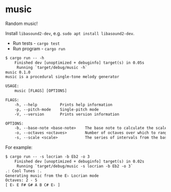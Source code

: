 # music

Random music!

Install `libasound2-dev`, e.g. `sudo apt install libasound2-dev`.

- Run tests - `cargo test`
- Run program - `cargo run`

```txt
$ cargo run -- -h
    Finished dev [unoptimized + debuginfo] target(s) in 0.05s
     Running `target/debug/music -h`
music 0.1.0
music is a procedural single-tone melody generator

USAGE:
    music [FLAGS] [OPTIONS]

FLAGS:
    -h, --help          Prints help information
    -p, --pitch-mode    Single-pitch mode
    -V, --version       Prints version information

OPTIONS:
    -b, --base-note <base-note>    The base note to calculate the scale from [default: C4]
    -o, --octaves <octaves>        Number of octaves over which to range, anything over 8 gets parsed as 8 [default: 1]
    -s, --scale <scale>            The series of intervals from the base note to use per octave [default: Ionian]
```

For example:

```txt
$ cargo run -- -s locrian -b Eb2 -o 3
    Finished dev [unoptimized + debuginfo] target(s) in 0.02s
     Running `target/debug/music -s locrian -b Eb2 -o 3`
.: Cool Tunes :.
Generating music from the E♭ Locrian mode
Octaves: 2 - 5
[ E♭ E F# G# A B C# E♭ ]
```

